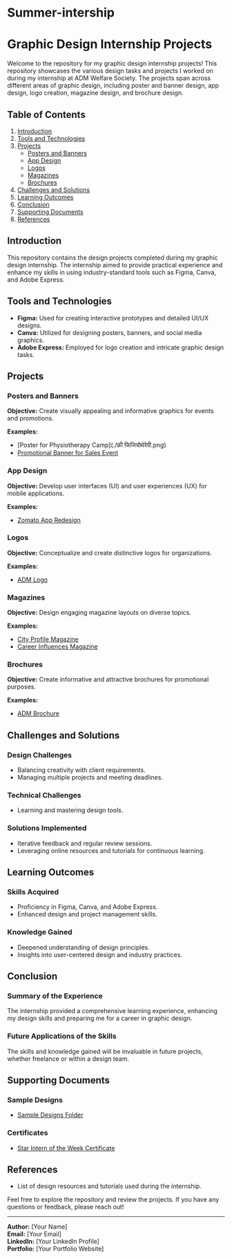 # Summer-intership
# Graphic Design Internship Projects

Welcome to the repository for my graphic design internship projects! This repository showcases the various design tasks and projects I worked on during my internship at ADM Welfare Society. The projects span across different areas of graphic design, including poster and banner design, app design, logo creation, magazine design, and brochure design.

## Table of Contents
1. [Introduction](#introduction)
2. [Tools and Technologies](#tools-and-technologies)
3. [Projects](#projects)
    - [Posters and Banners](#posters-and-banners)
    - [App Design](#app-design)
    - [Logos](#logos)
    - [Magazines](#magazines)
    - [Brochures](#brochures)
4. [Challenges and Solutions](#challenges-and-solutions)
5. [Learning Outcomes](#learning-outcomes)
6. [Conclusion](#conclusion)
7. [Supporting Documents](#supporting-documents)
8. [References](#references)

## Introduction
This repository contains the design projects completed during my graphic design internship. The internship aimed to provide practical experience and enhance my skills in using industry-standard tools such as Figma, Canva, and Adobe Express.

## Tools and Technologies
- **Figma:** Used for creating interactive prototypes and detailed UI/UX designs.
- **Canva:** Utilized for designing posters, banners, and social media graphics.
- **Adobe Express:** Employed for logo creation and intricate graphic design tasks.

## Projects

### Posters and Banners
**Objective:** Create visually appealing and informative graphics for events and promotions.

**Examples:**
- [Poster for Physiotherapy Camp](./फ्री फिजियोथेरेपी.png)
- [Promotional Banner for Sales Event](./banners/sales-event.png)

### App Design
**Objective:** Develop user interfaces (UI) and user experiences (UX) for mobile applications.

**Examples:**
- [Zomato App Redesign](./app-design/zomato-redesign.png)


### Logos
**Objective:** Conceptualize and create distinctive logos for organizations.

**Examples:**
- [ADM Logo](./logos/adm-logo.png)

### Magazines
**Objective:** Design engaging magazine layouts on diverse topics.

**Examples:**
- [City Profile Magazine](./magazines/city-profile.png)
- [Career Influences Magazine](./magazines/career-influences.png)

### Brochures
**Objective:** Create informative and attractive brochures for promotional purposes.

**Examples:**
- [ADM Brochure](./brochures/adm-brochure.png)

## Challenges and Solutions

### Design Challenges
- Balancing creativity with client requirements.
- Managing multiple projects and meeting deadlines.

### Technical Challenges
- Learning and mastering design tools.

### Solutions Implemented
- Iterative feedback and regular review sessions.
- Leveraging online resources and tutorials for continuous learning.

## Learning Outcomes

### Skills Acquired
- Proficiency in Figma, Canva, and Adobe Express.
- Enhanced design and project management skills.

### Knowledge Gained
- Deepened understanding of design principles.
- Insights into user-centered design and industry practices.

## Conclusion

### Summary of the Experience
The internship provided a comprehensive learning experience, enhancing my design skills and preparing me for a career in graphic design.

### Future Applications of the Skills
The skills and knowledge gained will be invaluable in future projects, whether freelance or within a design team.

## Supporting Documents

### Sample Designs
- [Sample Designs Folder](./sample-designs)

### Certificates
- [Star Intern of the Week Certificate](./certificates/star-intern-certificate.png)

## References
- List of design resources and tutorials used during the internship.

Feel free to explore the repository and review the projects. If you have any questions or feedback, please reach out!

---

**Author:** [Your Name]  
**Email:** [Your Email]  
**LinkedIn:** [Your LinkedIn Profile]  
**Portfolio:** [Your Portfolio Website]
